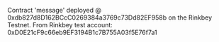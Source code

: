 Contract 'message' deployed @ 0xdb827d8D162BCcC0269384a3769c73Dd82EF958b on the Rinkbey Testnet.
From Rinkbey test account: 0xD0E21cF9c66eb9EF3194B1c7B755A03f5E76f7a1
